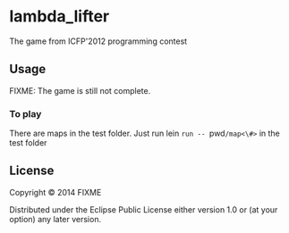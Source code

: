 # lambda_lifter

The game from ICFP'2012 programming contest 

## Usage

FIXME: The game is still not complete.

### To play

There are maps in the test folder. Just run lein `run -- `pwd`/map<\#>` in the test folder

## License

Copyright © 2014 FIXME

Distributed under the Eclipse Public License either version 1.0 or (at
your option) any later version.
